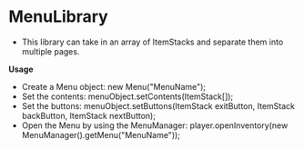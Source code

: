 # MenuLibrary
* This library can take in an array of ItemStacks and separate them into multiple pages.

**Usage**
* Create a Menu object: new Menu("MenuName");
* Set the contents: menuObject.setContents(ItemStack[]);
* Set the buttons: menuObject.setButtons(ItemStack exitButton, ItemStack backButton, ItemStack nextButton);
* Open the Menu by using the MenuManager: player.openInventory(new MenuManager().getMenu("MenuName"));